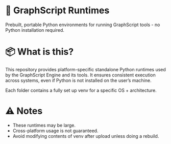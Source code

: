 # 🧠 GraphScript Runtimes

Prebuilt, portable Python environments for running GraphScript tools - no Python installation required.

# 📦 What is this?

This repository provides platform-specific standalone Python runtimes used by the GraphScript Engine and its tools. It ensures consistent execution across systems, even if Python is not installed on the user’s machine.

Each folder contains a fully set up venv for a specific OS + architecture.

# ⚠️ Notes
- These runtimes may be large.
- Cross-platform usage is not guaranteed.
- Avoid modifying contents of venv after upload unless doing a rebuild.

